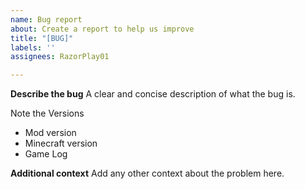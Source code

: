 ```yaml
---
name: Bug report
about: Create a report to help us improve
title: "[BUG]"
labels: ''
assignees: RazorPlay01

---
```


**Describe the bug**
A clear and concise description of what the bug is.

Note the Versions
- Mod version
- Minecraft version
- Game Log

**Additional context**
Add any other context about the problem here.
